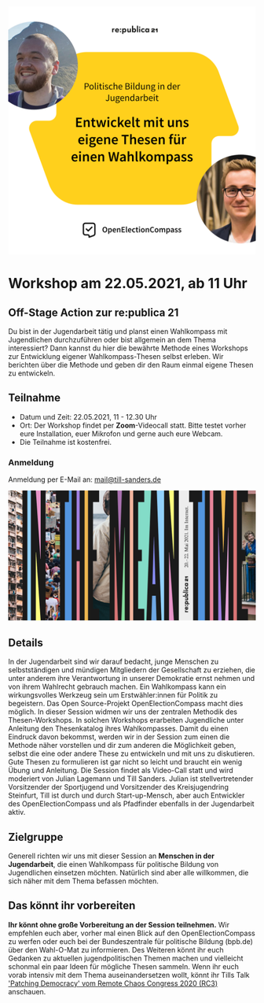![re:publica 21](./republica-header.png)

# Workshop am 22.05.2021, ab 11 Uhr

## Off-Stage Action zur re:publica 21

Du bist in der Jugendarbeit tätig und planst einen Wahlkompass mit Jugendlichen durchzuführen oder
bist allgemein an dem Thema interessiert? Dann kannst du hier die bewährte Methode eines Workshops
zur Entwicklung eigener Wahlkompass-Thesen selbst erleben. Wir berichten über die Methode und geben
dir den Raum einmal eigene Thesen zu entwickeln.

## Teilnahme

- Datum und Zeit: 22.05.2021, 11 - 12.30 Uhr
- Ort: Der Workshop findet per **Zoom**-Videocall statt. Bitte testet vorher eure Installation, euer Mikrofon und gerne auch eure Webcam.
- Die Teilnahme ist kostenfrei.

### Anmeldung

Anmeldung per E-Mail an: <a href="mailto:mail@till-sanders.de">mail@till-sanders.de</a>

![In the meantime.](./in-the-meantime.jpg)

## Details

In der Jugendarbeit sind wir darauf bedacht, junge Menschen zu selbstständigen und mündigen
Mitgliedern der Gesellschaft zu erziehen, die unter anderem ihre Verantwortung in unserer Demokratie
ernst nehmen und von ihrem Wahlrecht gebrauch machen. Ein Wahlkompass kann ein wirkungsvolles
Werkzeug sein um Erstwähler:innen für Politik zu begeistern. Das Open Source-Projekt
OpenElectionCompass macht dies möglich. In dieser Session widmen wir uns der zentralen Methodik des
Thesen-Workshops. In solchen Workshops erarbeiten Jugendliche unter Anleitung den Thesenkatalog
ihres Wahlkompasses. Damit du einen Eindruck davon bekommst, werden wir in der Session zum einen die
Methode näher vorstellen und dir zum anderen die Möglichkeit geben, selbst die eine oder andere
These zu entwickeln und mit uns zu diskutieren. Gute Thesen zu formulieren ist gar nicht so leicht
und braucht ein wenig Übung und Anleitung. Die Session findet als Video-Call statt und wird
moderiert von Julian Lagemann und Till Sanders. Julian ist stellvertretender Vorsitzender der
Sportjugend und Vorsitzender des Kreisjugendring Steinfurt, Till ist durch und durch
Start-up-Mensch, aber auch Entwickler des OpenElectionCompass und als Pfadfinder ebenfalls in der
Jugendarbeit aktiv.

## Zielgruppe

Generell richten wir uns mit dieser Session an **Menschen in der Jugendarbeit**, die einen Wahlkompass
für politische Bildung von Jugendlichen einsetzen möchten. Natürlich sind aber alle willkommen, die
sich näher mit dem Thema befassen möchten.

## Das könnt ihr vorbereiten

**Ihr könnt ohne große Vorbereitung an der Session teilnehmen.** Wir empfehlen euch aber, vorher mal
einen Blick auf den OpenElectionCompass zu werfen oder euch bei der Bundeszentrale für politische
Bildung (bpb.de) über den Wahl-O-Mat zu informieren. Des Weiteren könnt ihr euch Gedanken zu
aktuellen jugendpolitischen Themen machen und vielleicht schonmal ein paar Ideen für mögliche Thesen
sammeln. Wenn ihr euch vorab intensiv mit dem Thema auseinandersetzen wollt, könnt ihr Tills Talk
['Patching Democracy' vom Remote Chaos Congress 2020 (RC3)](https://www.youtube.com/watch?v=UGkGsCpC5M8)
anschauen.